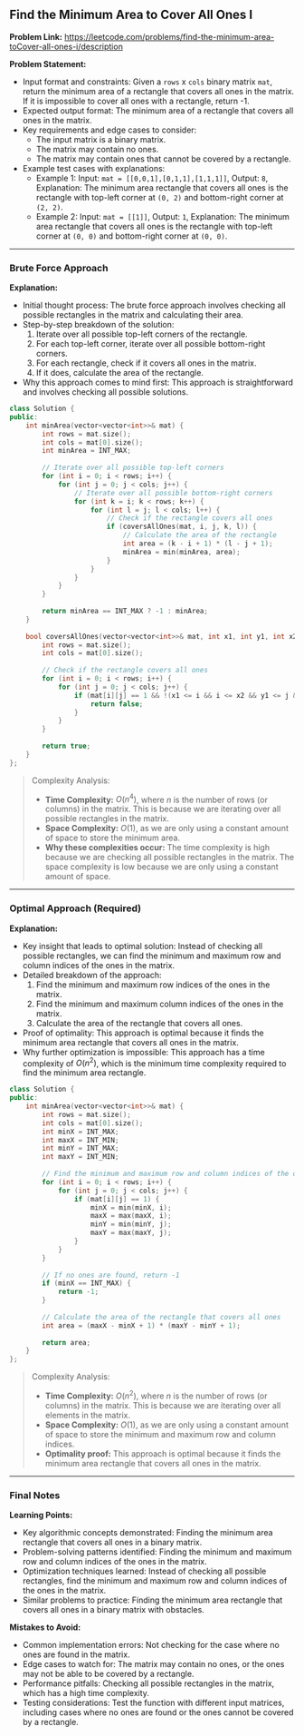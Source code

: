 ## Find the Minimum Area to Cover All Ones I
**Problem Link:** https://leetcode.com/problems/find-the-minimum-area-toCover-all-ones-i/description

**Problem Statement:**
- Input format and constraints: Given a `rows` x `cols` binary matrix `mat`, return the minimum area of a rectangle that covers all ones in the matrix. If it is impossible to cover all ones with a rectangle, return -1.
- Expected output format: The minimum area of a rectangle that covers all ones in the matrix.
- Key requirements and edge cases to consider: 
  - The input matrix is a binary matrix.
  - The matrix may contain no ones.
  - The matrix may contain ones that cannot be covered by a rectangle.
- Example test cases with explanations:
  - Example 1: Input: `mat = [[0,0,1],[0,1,1],[1,1,1]]`, Output: `8`, Explanation: The minimum area rectangle that covers all ones is the rectangle with top-left corner at `(0, 2)` and bottom-right corner at `(2, 2)`.
  - Example 2: Input: `mat = [[1]]`, Output: `1`, Explanation: The minimum area rectangle that covers all ones is the rectangle with top-left corner at `(0, 0)` and bottom-right corner at `(0, 0)`.

---

### Brute Force Approach

**Explanation:**
- Initial thought process: The brute force approach involves checking all possible rectangles in the matrix and calculating their area.
- Step-by-step breakdown of the solution:
  1. Iterate over all possible top-left corners of the rectangle.
  2. For each top-left corner, iterate over all possible bottom-right corners.
  3. For each rectangle, check if it covers all ones in the matrix.
  4. If it does, calculate the area of the rectangle.
- Why this approach comes to mind first: This approach is straightforward and involves checking all possible solutions.

```cpp
class Solution {
public:
    int minArea(vector<vector<int>>& mat) {
        int rows = mat.size();
        int cols = mat[0].size();
        int minArea = INT_MAX;
        
        // Iterate over all possible top-left corners
        for (int i = 0; i < rows; i++) {
            for (int j = 0; j < cols; j++) {
                // Iterate over all possible bottom-right corners
                for (int k = i; k < rows; k++) {
                    for (int l = j; l < cols; l++) {
                        // Check if the rectangle covers all ones
                        if (coversAllOnes(mat, i, j, k, l)) {
                            // Calculate the area of the rectangle
                            int area = (k - i + 1) * (l - j + 1);
                            minArea = min(minArea, area);
                        }
                    }
                }
            }
        }
        
        return minArea == INT_MAX ? -1 : minArea;
    }
    
    bool coversAllOnes(vector<vector<int>>& mat, int x1, int y1, int x2, int y2) {
        int rows = mat.size();
        int cols = mat[0].size();
        
        // Check if the rectangle covers all ones
        for (int i = 0; i < rows; i++) {
            for (int j = 0; j < cols; j++) {
                if (mat[i][j] == 1 && !(x1 <= i && i <= x2 && y1 <= j && j <= y2)) {
                    return false;
                }
            }
        }
        
        return true;
    }
};
```

> Complexity Analysis:
> - **Time Complexity:** $O(n^4)$, where $n$ is the number of rows (or columns) in the matrix. This is because we are iterating over all possible rectangles in the matrix.
> - **Space Complexity:** $O(1)$, as we are only using a constant amount of space to store the minimum area.
> - **Why these complexities occur:** The time complexity is high because we are checking all possible rectangles in the matrix. The space complexity is low because we are only using a constant amount of space.

---

### Optimal Approach (Required)

**Explanation:**
- Key insight that leads to optimal solution: Instead of checking all possible rectangles, we can find the minimum and maximum row and column indices of the ones in the matrix.
- Detailed breakdown of the approach:
  1. Find the minimum and maximum row indices of the ones in the matrix.
  2. Find the minimum and maximum column indices of the ones in the matrix.
  3. Calculate the area of the rectangle that covers all ones.
- Proof of optimality: This approach is optimal because it finds the minimum area rectangle that covers all ones in the matrix.
- Why further optimization is impossible: This approach has a time complexity of $O(n^2)$, which is the minimum time complexity required to find the minimum area rectangle.

```cpp
class Solution {
public:
    int minArea(vector<vector<int>>& mat) {
        int rows = mat.size();
        int cols = mat[0].size();
        int minX = INT_MAX;
        int maxX = INT_MIN;
        int minY = INT_MAX;
        int maxY = INT_MIN;
        
        // Find the minimum and maximum row and column indices of the ones
        for (int i = 0; i < rows; i++) {
            for (int j = 0; j < cols; j++) {
                if (mat[i][j] == 1) {
                    minX = min(minX, i);
                    maxX = max(maxX, i);
                    minY = min(minY, j);
                    maxY = max(maxY, j);
                }
            }
        }
        
        // If no ones are found, return -1
        if (minX == INT_MAX) {
            return -1;
        }
        
        // Calculate the area of the rectangle that covers all ones
        int area = (maxX - minX + 1) * (maxY - minY + 1);
        
        return area;
    }
};
```

> Complexity Analysis:
> - **Time Complexity:** $O(n^2)$, where $n$ is the number of rows (or columns) in the matrix. This is because we are iterating over all elements in the matrix.
> - **Space Complexity:** $O(1)$, as we are only using a constant amount of space to store the minimum and maximum row and column indices.
> - **Optimality proof:** This approach is optimal because it finds the minimum area rectangle that covers all ones in the matrix.

---

### Final Notes

**Learning Points:**
- Key algorithmic concepts demonstrated: Finding the minimum area rectangle that covers all ones in a binary matrix.
- Problem-solving patterns identified: Finding the minimum and maximum row and column indices of the ones in the matrix.
- Optimization techniques learned: Instead of checking all possible rectangles, find the minimum and maximum row and column indices of the ones in the matrix.
- Similar problems to practice: Finding the minimum area rectangle that covers all ones in a binary matrix with obstacles.

**Mistakes to Avoid:**
- Common implementation errors: Not checking for the case where no ones are found in the matrix.
- Edge cases to watch for: The matrix may contain no ones, or the ones may not be able to be covered by a rectangle.
- Performance pitfalls: Checking all possible rectangles in the matrix, which has a high time complexity.
- Testing considerations: Test the function with different input matrices, including cases where no ones are found or the ones cannot be covered by a rectangle.